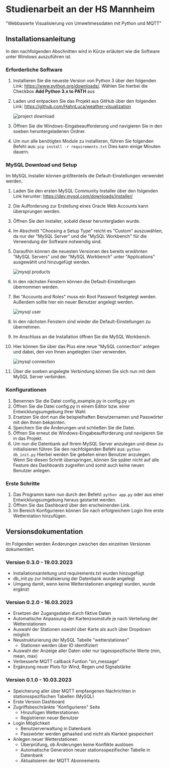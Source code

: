 # Studienarbeit an der HS Mannheim

"Webbasierte Visualisierung von Umweltmessdaten mit Python und MQTT"

## Installationsanleitung

In den nachfolgenden Abschnitten wird in Kürze erläutert wie die Software unter Windows auszuführen ist.

### Erforderliche Software

1. Installieren Sie die neueste Version von Python 3 über den folgenden Link:
   https://www.python.org/downloads/. Wählen Sie hierbei die Checkbox **Add Python 3.x to PATH** aus
2. Laden und entpacken Sie das Projekt aus GitHub über den folgenden Link:
   https://github.com/HahnLuca/weather-visualization  

    ![project download](installation_img/project_download.png)  

3. Öffnen Sie die Windows-Eingabeaufforderung und navigieren Sie in den soeben heruntergeladenen Ordner.
4. Um nun alle benötigten Module zu installieren, führen Sie folgenden Befehl aus: 
   ```pip install -r requirements.txt``` Dies kann einige Minuten dauern.

### MySQL Download und Setup

Im MySQL Installer können größtenteils die Default-Einstellungen verwendet werden.

1. Laden Sie den ersten MySQL Community Installer über den folgenden Link herunter:
   https://dev.mysql.com/downloads/installer/
2. Die Aufforderung zur Erstellung eines Oracle Web Accounts kann übersprungen werden.
3. Öffnen Sie den Installer, sobald dieser heruntergladen wurde.
4. Im Abschnitt "Choosing a Setup Type" reicht es "Custom" auszuwählen, da nur der "MySQL Server" und
   die "MySQL Workbench" für die Verwendung der Software notwendig sind.
5. Daraufhin können die neuesten Versionen des bereits erwähnten "MySQL Servers" und der "MySQL Workbench"
   unter "Applications" ausgewählt und hinzugefügt werden.  

    ![mysql products](installation_img/mysql_products.png)  

6. In den nächsten Fenstern können die Default-Einstellungen übernommen werden.
7. Bei "Accounts and Roles" muss ein Root Passwort festgelegt werden.
   Außerdem sollte hier ein neuer Benutzer angelegt werden.  

    ![mysql user](installation_img/mysql_user.png)  

8. In den nächsten Fenstern sind wieder die Default-Einstellungen zu übernehmen.
9. Im Anschluss an die Installation öffnen Sie die MySQL Workbench.
10. Hier können Sie über das Plus eine neue "MySQL connection" anlegen 
    und dabei, den von Ihnen angelegten User verwenden.  

    ![mysql connection](installation_img/mysql_con.png)  

11. Über die soeben angelegte Verbindung können Sie sich nun mit dem MySQL Server verbinden.

### Konfigurationen

1. Benennen Sie die Datei config_example.py in config.py um
2. Öffnen Sie die Datei config.py in einem Editor bzw. einer Entwicklungsumgebung Ihrer Wahl.
3. Ersetzen Sie dort nun die beispielhaften Benutzernamen und Passwörter mit den Ihnen bekannten.
4. Speichern Sie die Änderungen und schließen Sie die Datei. 
5. Öffnen Sie erneut die Windows-Eingabeaufforderung und navigieren Sie in das Projekt. 
6. Um nun die Datenbank auf Ihrem MySQL Server anzulegen und diese zu initialisieren
   führen Sie den nachfolgenden Befehl aus: ```python db_init.py```
   Hierbei werden Sie gebeten einen Benutzer anzulegen. Wenn Sie diesen Schritt überspringen, können Sie später 
   nicht auf alle Feature des Dashboards zugreifen und somit auch keine neuen Benutzer anlegen.

### Erste Schritte

1. Das Programm kann nun durch den Befehl: ```python app.py``` 
   oder aus einer Entwicklungsumgebung heraus gestartet werden.
2. Öffnen Sie das Dashboard über den erscheinenden Link.
3. Im Bereich Konfigurieren können Sie nach erfolgreichem Login Ihre erste Wetterstation hinzufügen.


## Versionsdokumentation

Im Folgenden werden Änderungen zwischen den einzelnen Versionen dokumentiert.

### Version 0.3.0 - 19.03.2023

* Installationsanleitung und requirements.txt wurden hinzugefügt
* db_init.py zur Initialisierung der Datenbank wurde angelegt
* Umgang damit, wenn keine Wetterstationen angelegt wurden, wurde ergänzt

### Version 0.2.0 - 16.03.2023

* Ersetzen der Zugangsdaten durch fiktive Daten
* Automatische Anpassung der Kartenzoomstufe je nach Verteilung der Wetterstationen
* Auswahl der Stationen sowohl über Karte als auch über Dropdown möglich
* Neustrukturierung der MySQL Tabelle "wetterstationen"
    * Stationen werden über ID identifiziert
* Auswahl der Anzeige aller Daten oder nur tagesspezifische Werte (min, mean, max)
* Verbesserte MQTT callback Funtion "on_message"
* Ergänzung neuer Plots für Wind, Regen und Signalstärke

### Version 0.1.0 - 10.03.2023

* Speicherung aller über MQTT empfangenen Nachrichten in stationsspezifischen Tabellen (MySQL)
* Erste Version Dashboard
* Zugriffsbeschränkte "Konfigurieren" Seite
    * Hinzufügen Wetterstationen
    * Registrieren neuer Benutzer
* Login Möglichkeit
    * Benutzerverwaltung in Datenbank
    * Passwörter werden gehashed und nicht als Klartext gespeichert
* Anlegen neuer Wetterstationen
    * Überprüfung, ob Änderungen keine Konflikte auslösen
    * Automatische Generation neuer stationsspezifischer Tabelle in Datenbank
    * Aktualisieren der MQTT Abonnements
    